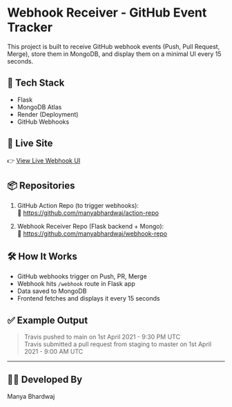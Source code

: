 # Webhook Receiver - GitHub Event Tracker

This project is built to receive GitHub webhook events (Push, Pull Request, Merge), store them in MongoDB, and display them on a minimal UI every 15 seconds.

## 🧩 Tech Stack

- Flask
- MongoDB Atlas
- Render (Deployment)
- GitHub Webhooks

## 📡 Live Site

👉 [View Live Webhook UI](https://webhook-repo-ocsr.onrender.com/)

## 📦 Repositories

1. GitHub Action Repo (to trigger webhooks):  
   🔗 https://github.com/manyabhardwaj/action-repo

2. Webhook Receiver Repo (Flask backend + Mongo):  
   🔗 https://github.com/manyabhardwaj/webhook-repo

## 🛠 How It Works

- GitHub webhooks trigger on Push, PR, Merge
- Webhook hits `/webhook` route in Flask app
- Data saved to MongoDB
- Frontend fetches and displays it every 15 seconds

## ✅ Example Output

> Travis pushed to main on 1st April 2021 - 9:30 PM UTC  
> Travis submitted a pull request from staging to master on 1st April 2021 - 9:00 AM UTC

---

## 👩‍💻 Developed By

Manya Bhardwaj
